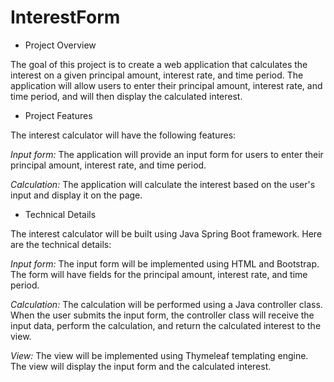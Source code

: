# InterestForm
- Project Overview

The goal of this project is to create a web application that calculates the interest on a given principal amount, interest rate, and time period. The application will allow users to enter their principal amount, interest rate, and time period, and will then display the calculated interest.

- Project Features

The interest calculator will have the following features:

*Input form:* The application will provide an input form for users to enter their principal amount, interest rate, and time period.

*Calculation:* The application will calculate the interest based on the user's input and display it on the page.

- Technical Details

The interest calculator will be built using Java Spring Boot framework. Here are the technical details:

*Input form:* The input form will be implemented using HTML and Bootstrap. The form will have fields for the principal amount, interest rate, and time period.

*Calculation:* The calculation will be performed using a Java controller class. When the user submits the input form, the controller class will receive the input data, perform the calculation, and return the calculated interest to the view.

*View:* The view will be implemented using Thymeleaf templating engine. The view will display the input form and the calculated interest.
